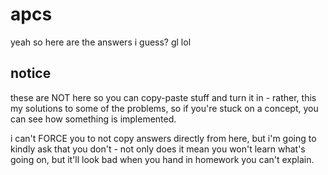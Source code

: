 # apcs
yeah so here are the answers i guess? gl lol

## notice
these are NOT here so you can copy-paste stuff and turn it in - rather, this
my solutions to some of the problems, so if you're stuck on a concept, you can
see how something is implemented.

i can't FORCE you to not copy answers directly from here, but i'm going to kindly
ask that you don't - not only does it mean you won't learn what's going on, but
it'll look bad when you hand in homework you can't explain.
